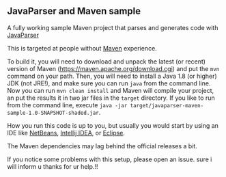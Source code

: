 JavaParser and Maven sample
---

A fully working sample Maven project that parses and generates code with [JavaParser](http://www.javaparser.org)

This is targeted at people without [Maven](https://maven.apache.org/) experience.

To build it, you will need to download and unpack the latest (or recent) version of Maven (https://maven.apache.org/download.cgi)
and put the `mvn` command on your path.
Then, you will need to install a Java 1.8 (or higher) JDK (not JRE!), and make sure you can run `java` from the command line.
Now you can run `mvn clean install` and Maven will compile your project, 
an put the results it in two jar files in the `target` directory.
If you like to run from the command line,
execute `java -jar target/javaparser-maven-sample-1.0-SNAPSHOT-shaded.jar`.

How you run this code is up to you, but usually you would start by using an IDE like [NetBeans](https://netbeans.org/), [Intellij IDEA](https://www.jetbrains.com/idea/), or [Eclipse](https://eclipse.org/ide/).

The Maven dependencies may lag behind the official releases a bit.

If you notice some problems with this setup, please open an issue.
sure i will inform u thanks for ur help.!!

